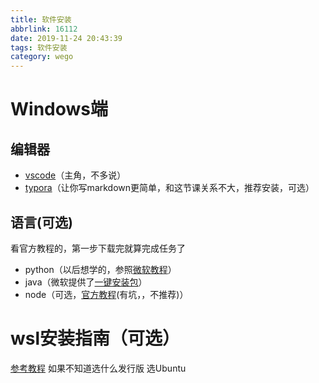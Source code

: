 ```yaml
---
title: 软件安装
abbrlink: 16112
date: 2019-11-24 20:43:39
tags: 软件安装
category: wego
---
```


# Windows端
## 编辑器

- [vscode](https://code.visualstudio.com/)（主角，不多说）
- [typora](https://www.typora.io/windows/typora-setup-x64.exe?)（让你写markdown更简单，和这节课关系不大，推荐安装，可选）

## 语言(可选)
看官方教程的，第一步下载完就算完成任务了
- python（以后想学的，参照[微软教程](https://docs.microsoft.com/zh-cn//windows/python/beginners)）
- java（微软提供了[一键安装包](http://aka.ms/vscode-java-installer-win)）
- node（可选，[官方教程](https://docs.microsoft.com/zh-cn//windows/nodejs/setup-on-windows)(有坑，，不推荐)）

# wsl安装指南（可选）
[参考教程](https://docs.microsoft.com/zh-cn/windows/wsl/install-win10)
如果不知道选什么发行版 选Ubuntu
